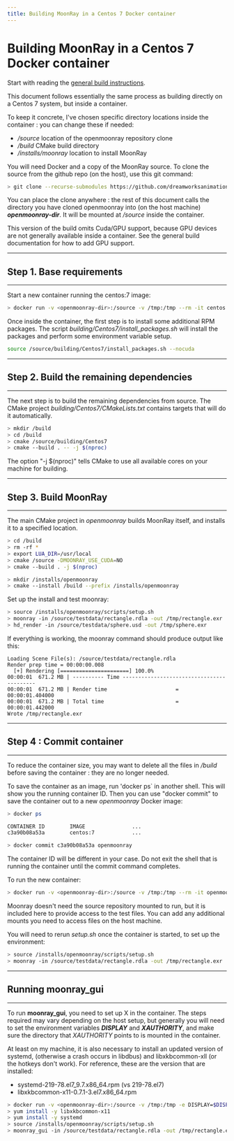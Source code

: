 ```yaml
---
title: Building MoonRay in a Centos 7 Docker container
---
```

# Building MoonRay in a Centos 7 Docker container

Start with reading the [general build instructions](../general_build).

This document follows essentially the same process as building directly on a Centos 7 system, but inside a container.

To keep it concrete, I've chosen specific directory locations inside the container : you can change these if needed:

- */source* location of the openmoonray repository clone
- */build* CMake build directory
- */installs/moonray* location to install MoonRay

You will need Docker and a copy of the MoonRay source. To clone the source from the github repo (on the host), use this git command:

```bash
> git clone --recurse-submodules https://github.com/dreamworksanimation/openmoonray.git 
```
You can place the clone anywhere : the rest of this document calls the directory you have cloned openmoonray into (on the host machine) ***openmoonray-dir***. It will be mounted at */source* inside the container.

This version of the build omits Cuda/GPU support, because GPU devices are not generally available inside a container. See the general build documentation for how to add GPU support.

---
## Step 1. Base requirements
---

Start a new container running the centos:7 image:

```bash
> docker run -v <openmoonray-dir>:/source -v /tmp:/tmp --rm -it centos:7
```

Once inside the container, the first step is to install some additional RPM packages. The script *building/Centos7/install_packages.sh* will install the packages and perform some environment variable setup. 

```bash
source /source/building/Centos7/install_packages.sh --nocuda
```

---
## Step 2. Build the remaining dependencies
---

The next step is to build the remaining dependencies from source. The CMake project *building/Centos7/CMakeLists.txt* contains targets that will do it automatically.

```bash
> mkdir /build
> cd /build
> cmake /source/building/Centos7
> cmake --build . -- -j $(nproc)
```

The option "-j $(nproc)" tells CMake to use all available cores on your machine for building.

---
## Step 3. Build MoonRay
---

The main CMake project in *openmoonray* builds MoonRay itself, and installs it to a specified location.

```bash
> cd /build
> rm -rf *
> export LUA_DIR=/usr/local
> cmake /source -DMOONRAY_USE_CUDA=NO
> cmake --build . -j $(nproc)

> mkdir /installs/openmoonray
> cmake --install /build --prefix /installs/openmoonray
```

Set up the install and test moonray:

```bash
> source /installs/openmoonray/scripts/setup.sh
> moonray -in /source/testdata/rectangle.rdla -out /tmp/rectangle.exr
> hd_render -in /source/testdata/sphere.usd -out /tmp/sphere.exr
```

If everything is working, the moonray command should produce output like this:

```
Loading Scene File(s): /source/testdata/rectangle.rdla
Render prep time = 00:00:00.008
  [+] Rendering [======================] 100.0%
00:00:01  671.2 MB | ---------- Time ------------------------------------------
00:00:01  671.2 MB | Render time                      = 00:00:01.404000
00:00:01  671.2 MB | Total time                       = 00:00:01.442000
Wrote /tmp/rectangle.exr
```
---
## Step 4 : Commit container
---

To reduce the container size, you may want to delete all the files in */build* before saving the container : they are no longer needed.

To save the container as an image, run 'docker ps` in another shell. This will show you the running container ID. Then you can use "docker commit" to save the container out to a new *openmoonray* Docker image:

```bash
> docker ps

CONTAINER ID        IMAGE               ...
c3a90b08a53a        centos:7            ...

> docker commit c3a90b08a53a openmoonray
```

The container ID will be different in your case. Do not exit the shell that is running the container until the commit command completes.

To run the new container:

```bash
> docker run -v <openmoonray-dir>:/source -v /tmp:/tmp --rm -it openmoonray
```

Moonray doesn't need the source repository mounted to run, but it is included here to provide access to the test files. You can add any additional mounts you need to access files on the host machine.

You will need to rerun *setup.sh* once the container is started, to set up the environment:

```bash
> source /installs/openmoonray/scripts/setup.sh
> moonray -in /source/testdata/rectangle.rdla -out /tmp/rectangle.exr
```

---
## Running moonray_gui
---

To run **moonray_gui**, you need to set up X in the container. The steps required may vary depending on the host setup, but generally you will need to set the environment variables ***DISPLAY*** and ***XAUTHORITY***, and make sure the directory that *XAUTHORITY* points to is mounted in the container. 

At least on my machine, it is also necessary to install an updated version of systemd, (otherwise a crash occurs in libdbus) and libxkbcommon-xll (or the hotkeys don't work). For reference, these are the version that are installed:

- systemd-219-78.el7_9.7.x86_64.rpm (vs 219-78.el7)
- libxkbcommon-x11-0.7.1-3.el7.x86_64.rpm


```bash
> docker run -v <openmoonray-dir>:/source -v /tmp:/tmp -e DISPLAY=$DISPLAY -e XAUTHORITY=${XAUTHORITY} -v "${XAUTHORITY}:${XAUTHORITY}:z" --rm -it openmoonray
> yum install -y libxkbcommon-x11
> yum install -y systemd
> source /installs/openmoonray/scripts/setup.sh
> moonray_gui -in /source/testdata/rectangle.rdla -out /tmp/rectangle.exr
```
